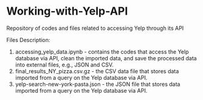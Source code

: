 # Working-with-Yelp-API
 Repository of codes and files related to accessing Yelp through its API

Files Description:
1) accessing_yelp_data.ipynb - contains the codes that access the Yelp database via API, clean the imported data, and save the processed data into external files, e.g., JSON and CSV.
2) final_results_NY_pizza.csv.gz - the CSV data file that stores data imported from a query on the Yelp database via API.
3) yelp-search-new-york-pasta.json - the JSON file that stores data imported from a query on the Yelp database via API.

